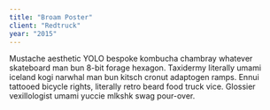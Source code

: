 ```yaml
---
title: "Broam Poster"
client: "Redtruck"
year: "2015"
---
```


Mustache aesthetic YOLO bespoke kombucha chambray whatever skateboard man bun 8-bit forage hexagon. Taxidermy literally umami iceland kogi narwhal man bun kitsch cronut adaptogen ramps. Ennui tattooed bicycle rights, literally retro beard food truck vice. Glossier vexillologist umami yuccie mlkshk swag pour-over.
